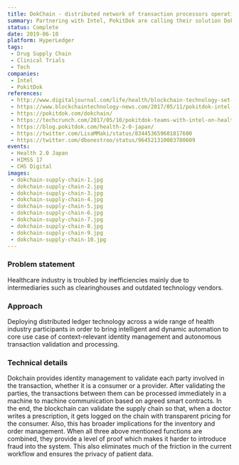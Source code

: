 ```yaml
---
title: DokChain - distributed network of transaction processors operating on financial and clinical data
summary: Partnering with Intel, PokitDok are calling their solution Dokchain. This blockchain-based platform helps in maintaining transparency. This would mean when a physician writes a prescription, it would be logged on the blockchain with the pricing clearly stated for the patient. The electronic capture of the prescription also helps in inventory and order management of medical supplies and drugs. 
status: Complete
date: 2019-06-10
platform: HyperLedger 
tags:
 - Drug Supply Chain
 - Clinical Trials
 - Tech
companies:
 - Intel
 - PokitDok
references:
 - http://www.digitaljournal.com/life/health/blockchain-technology-set-to-transform-healthcare/article/503744#ixzz50gLCggy7;%20
 - https://www.blockchaintechnology-news.com/2017/05/11/pokitdok-intel-announce-smart-contract-healthcare-solution/
 - https://pokitdok.com/dokchain/
 - https://techcrunch.com/2017/05/10/pokitdok-teams-with-intel-on-healthcare-blockchain-solution/
 - https://blog.pokitdok.com/health-2-0-japan/
 - https://twitter.com/LisaMMaki/status/834453659601817600
 - https://twitter.com/dbonestroo/status/964521310083780609
events: 
 - Health 2.0 Japan
 - HIMSS 17
 - CHS Digital
images: 
 - dokchain-supply-chain-1.jpg
 - dokchain-supply-chain-2.jpg
 - dokchain-supply-chain-3.jpg
 - dokchain-supply-chain-4.jpg
 - dokchain-supply-chain-5.jpg
 - dokchain-supply-chain-6.jpg
 - dokchain-supply-chain-7.jpg
 - dokchain-supply-chain-8.jpg
 - dokchain-supply-chain-9.jpg
 - dokchain-supply-chain-10.jpg
---
```


### Problem statement

Healthcare industry is troubled by inefficiencies mainly due to intermediaries such as clearinghouses and outdated technology vendors.

### Approach

Deploying distributed ledger technology across a wide range of health industry participants in order to bring intelligent and dynamic automation to core use case of context-relevant identity management and autonomous transaction validation and processing.

### Technical details

Dokchain provides identity management to validate each party involved in the transaction, whether it is a consumer or a provider. After validating the parties, the transactions between them can be processed immediately in a machine to machine communication based on agreed smart contracts. In the end, the blockchain can validate the supply chain so that, when a doctor writes a prescription, it gets logged on the chain with transparent pricing for the consumer. Also, this has broader implications for the inventory and order management. When all three above mentioned functions are combined, they provide a level of proof which makes it harder to introduce fraud into the system. This also eliminates much of the friction in the current workflow and ensures the privacy of patient data.